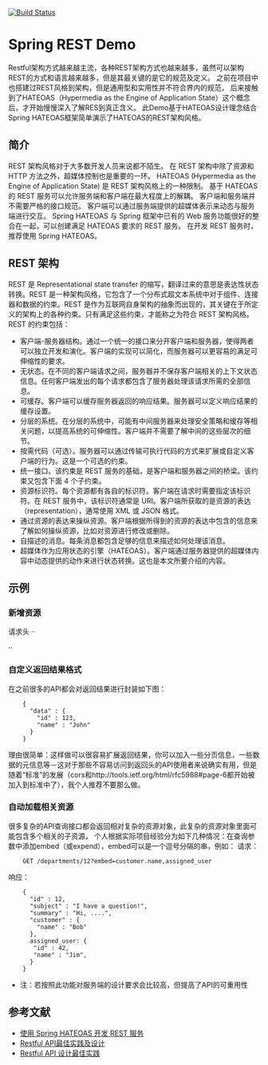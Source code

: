 [![Build Status](https://travis-ci.org/tanxinzheng/spring-restful-demo.svg?branch=master)](https://travis-ci.org/tanxinzheng/spring-restful-demo)

# Spring REST Demo
Restful架构方式越来越主流，各种REST架构方式也越来越多，虽然可以架构REST的方式和语言越来越多，但是其最关键的是它的规范及定义。
之前在项目中也搭建过REST风格到架构，但是通用型和实用性并不符合界内的规范，
后来接触到了HATEOAS（Hypermedia as the Engine of Application State）这个概念后，才开始慢慢深入了解RES到真正含义。
此Demo基于HATEOAS设计理念结合Spring HATEOAS框架简单演示了HATEOAS的REST架构风格。

## 简介
REST 架构风格对于大多数开发人员来说都不陌生。
在 REST 架构中除了资源和 HTTP 方法之外，超媒体控制也是重要的一环。
HATEOAS (Hypermedia as the Engine of Application State) 是 REST 架构风格上的一种限制。
基于 HATEOAS 的 REST 服务可以允许服务端和客户端在最大程度上的解耦。
客户端和服务端并不需要严格的接口规范。
客户端可以通过服务端提供的超媒体表示来动态与服务端进行交互。
Spring HATEOAS 与 Spring 框架中已有的 Web 服务功能很好的整合在一起，可以创建满足 HATEOAS 要求的 REST 服务。
在开发 REST 服务时，推荐使用 Spring HATEOAS。

## REST 架构
REST 是 Representational state transfer 的缩写，翻译过来的意思是表达性状态转换。REST 是一种架构风格，它包含了一个分布式超文本系统中对于组件、连接器和数据的约束。REST 是作为互联网自身架构的抽象而出现的，其关键在于所定义的架构上的各种约束。只有满足这些约束，才能称之为符合 REST 架构风格。REST 的约束包括：
-   客户端-服务器结构。通过一个统一的接口来分开客户端和服务器，使得两者可以独立开发和演化。客户端的实现可以简化，而服务器可以更容易的满足可伸缩性的要求。
-   无状态。在不同的客户端请求之间，服务器并不保存客户端相关的上下文状态信息。任何客户端发出的每个请求都包含了服务器处理该请求所需的全部信息。
-   可缓存。客户端可以缓存服务器返回的响应结果。服务器可以定义响应结果的缓存设置。
-   分层的系统。在分层的系统中，可能有中间服务器来处理安全策略和缓存等相关问题，以提高系统的可伸缩性。客户端并不需要了解中间的这些层次的细节。
-   按需代码（可选）。服务器可以通过传输可执行代码的方式来扩展或自定义客户端的行为。这是一个可选的约束。
-   统一接口。该约束是 REST 服务的基础，是客户端和服务器之间的桥梁。该约束又包含下面 4 个子约束。
-   资源标识符。每个资源都有各自的标识符。客户端在请求时需要指定该标识符。在 REST 服务中，该标识符通常是 URI。客户端所获取的是资源的表达（representation），通常使用 XML 或 JSON 格式。
-   通过资源的表达来操纵资源。客户端根据所得到的资源的表达中包含的信息来了解如何操纵资源，比如对资源进行修改或删除。
-   自描述的消息。每条消息都包含足够的信息来描述如何处理该消息。
-   超媒体作为应用状态的引擎（HATEOAS）。客户端通过服务器提供的超媒体内容中动态提供的动作来进行状态转换。这也是本文所要介绍的内容。


## 示例

### 新增资源
请求头
··

··

### 自定义返回结果格式
在之前很多的API都会对返回结果进行封装如下图：
```
    {
      "data" : {
        "id" : 123,
        "name" : "John"
      }
    }
```
理由很简单：这样做可以很容易扩展返回结果，你可以加入一些分页信息，一些数据的元信息等－这对于那些不容易访问到返回头的API使用者来说确实有用，但是随着“标准”的发展（cors和http://tools.ietf.org/html/rfc5988#page-6都开始被加入到标准中了），我个人推荐不要那么做。

### 自动加载相关资源
很多复杂的API查询接口都会返回相对复杂的资源对象，此复杂的资源对象里面可能包含多个相关的子资源，
个人根据实际项目经验分为如下几种情况：在查询参数中添加embed（或expend），embed可以是一个逗号分隔的串，例如：
请求：
```
    GET /departments/12?embed=customer.name,assigned_user
```
响应：
```
    {
      "id" : 12,
      "subject" : "I have a question!",
      "summary" : "Hi, ....",
      "customer" : {
        "name" : "Bob"
      },
      assigned_user: {
       "id" : 42,
       "name" : "Jim",
      }
    }
```
* 注：若按照此功能对服务端的设计要求会比较高，但提高了API的可重用性

## 参考文献
- [使用 Spring HATEOAS 开发 REST 服务](http://www.ibm.com/developerworks/cn/java/j-lo-SpringHATEOAS/)
- [Restful API最佳实践及设计](http://segmentfault.com/a/1190000002949234#articleHeader3)
- [Restful API 设计最佳实践](http://blog.jobbole.com/41233/)